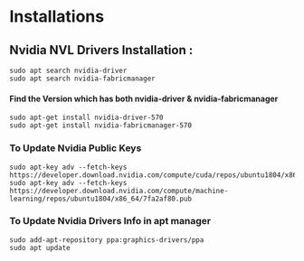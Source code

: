 # Installations

## Nvidia NVL Drivers Installation : 

```
sudo apt search nvidia-driver
sudo apt search nvidia-fabricmanager
```
#### Find the Version which has both nvidia-driver & nvidia-fabricmanager

```
sudo apt-get install nvidia-driver-570
sudo apt-get install nvidia-fabricmanager-570
```

### To Update Nvidia Public Keys 
```
sudo apt-key adv --fetch-keys https://developer.download.nvidia.com/compute/cuda/repos/ubuntu1804/x86_64/3bf863cc.pub
sudo apt-key adv --fetch-keys https://developer.download.nvidia.com/compute/machine-learning/repos/ubuntu1804/x86_64/7fa2af80.pub
```

### To Update Nvidia Drivers Info in apt manager 
```
sudo add-apt-repository ppa:graphics-drivers/ppa
sudo apt update
```
